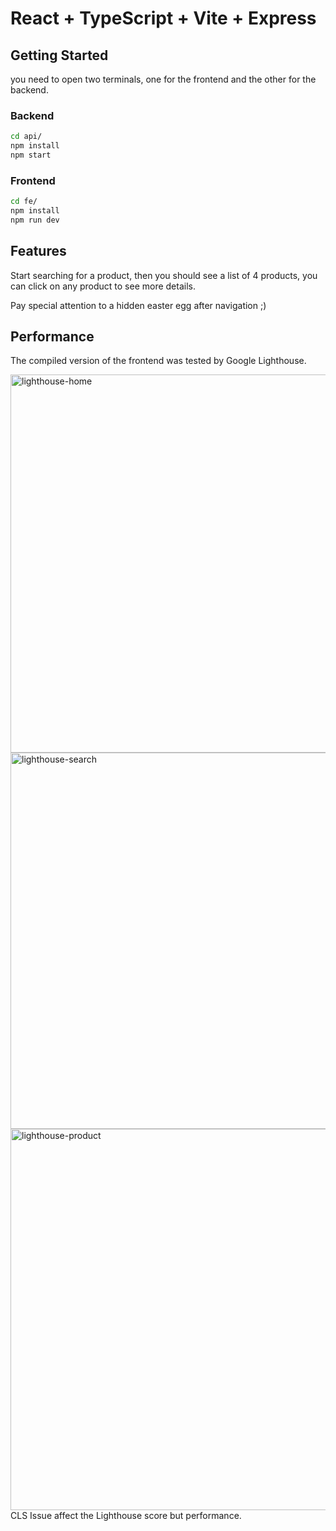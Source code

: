 # React + TypeScript + Vite + Express

## Getting Started
you need to open two terminals, one for the frontend and the other for the backend.

### Backend
```bash
cd api/
npm install
npm start
```

### Frontend
```bash
cd fe/
npm install
npm run dev
```

## Features
Start searching for a product, then you should see a list of 4 products, you can click on any product to see more details.

Pay special attention to a hidden easter egg after navigation ;)

## Performance
The compiled version of the frontend was tested by Google Lighthouse.

<img width="605" alt="lighthouse-home" src="https://github.com/maxistahl/meli-fe/assets/1633694/9fdaab24-b4b3-45e2-94d6-042dc6e0529d">

<img width="602" alt="lighthouse-search" src="https://github.com/maxistahl/meli-fe/assets/1633694/e446817a-31d5-4f95-a393-d0d5c792d642">

<img width="610" alt="lighthouse-product" src="https://github.com/maxistahl/meli-fe/assets/1633694/6759f707-01d0-40f8-8d1a-e06aeada30fb">
CLS Issue affect the Lighthouse score but performance.